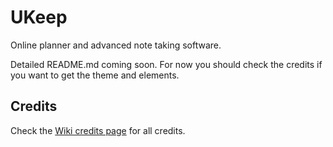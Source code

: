 # UKeep
Online planner and advanced note taking software.

Detailed README.md coming soon. For now you should check the credits if you want to get the theme and elements.

## Credits
Check the [Wiki credits page](https://github.com/Tonemon/UKeep/wiki/Credits) for all credits.